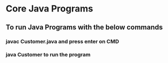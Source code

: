 # Core Java Programs

## To run Java Programs with the below commands

### javac Customer.java and press enter on CMD

### java Customer to run the program